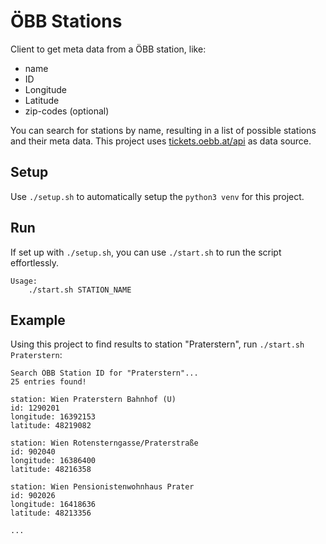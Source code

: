 
# ÖBB Stations

Client to get meta data from a ÖBB station, like:
* name
* ID
* Longitude
* Latitude 
* zip-codes (optional)

You can search for stations by name, resulting in a list of possible stations and their meta data.
This project uses [tickets.oebb.at/api](https://tickets.oebb.at/api/) as data source.

## Setup
Use `./setup.sh` to automatically setup the `python3 venv` for this project. 

## Run
If set up with `./setup.sh`, you can use `./start.sh` to run the script effortlessly. 
```
Usage:
    ./start.sh STATION_NAME
```

## Example
Using this project to find results to station "Praterstern", run `./start.sh Praterstern`:
```
Search ÖBB Station ID for "Praterstern"...
25 entries found!

station: Wien Praterstern Bahnhof (U)
id: 1290201
longitude: 16392153
latitude: 48219082

station: Wien Rotensterngasse/Praterstraße
id: 902040
longitude: 16386400
latitude: 48216358

station: Wien Pensionistenwohnhaus Prater
id: 902026
longitude: 16418636
latitude: 48213356

...
```

